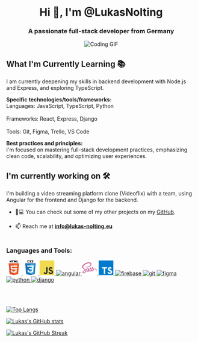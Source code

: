 <h1 align="center">Hi 👋, I'm @LukasNolting</h1>
<h3 align="center">A passionate full-stack developer from Germany</h3>
<p align="center">
  <img alt="Coding GIF" width="300px" height="auto" src="https://github.com/user-attachments/assets/f72af3a4-5aa0-4c11-9bf3-eeeab6c87b23"/>
</p>

## What I'm Currently Learning 📚
I am currently deepening my skills in backend development with Node.js and Express, and exploring TypeScript.

**Specific technologies/tools/frameworks:**  
Languages: JavaScript, TypeScript, Python<br><br>
Frameworks: React, Express, Django<br><br>
Tools: Git, Figma, Trello, VS Code

**Best practices and principles:**  
I'm focused on mastering full-stack development practices, emphasizing clean code, scalability, and optimizing user experiences.

## I'm currently working on 🛠
I'm building a video streaming platform clone (Videoflix) with a team, using Angular for the frontend and Django for the backend.

- 👨💻 You can check out some of my other projects on my [GitHub](https://github.com/LukasNolting).

- 📫 Reach me at **info@lukas-nolting.eu**<br><br>

<h3 align="left">Languages and Tools:</h3>
<p align="left">
  <a href="https://www.w3.org/html/" target="_blank" rel="noreferrer">
    <img src="https://raw.githubusercontent.com/devicons/devicon/master/icons/html5/html5-original-wordmark.svg" alt="html5" width="40" height="40"/>
  </a>
  <a href="https://www.w3schools.com/css/" target="_blank" rel="noreferrer">
    <img src="https://raw.githubusercontent.com/devicons/devicon/master/icons/css3/css3-original-wordmark.svg" alt="css3" width="40" height="40"/>
  </a>
  <a href="https://developer.mozilla.org/en-US/docs/Web/JavaScript" target="_blank" rel="noreferrer">
    <img src="https://raw.githubusercontent.com/devicons/devicon/master/icons/javascript/javascript-original.svg" alt="javascript" width="40" height="40"/>
  </a>
  <a href="https://angular.io" target="_blank" rel="noreferrer">
    <img src="https://angular.io/assets/images/logos/angular/angular.svg" alt="angular" width="40" height="40"/>
  </a>
  <a href="https://sass-lang.com" target="_blank" rel="noreferrer">
    <img src="https://raw.githubusercontent.com/devicons/devicon/master/icons/sass/sass-original.svg" alt="sass" width="40" height="40"/>
  </a>
  <a href="https://www.typescriptlang.org/" target="_blank" rel="noreferrer">
    <img src="https://raw.githubusercontent.com/devicons/devicon/master/icons/typescript/typescript-original.svg" alt="typescript" width="40" height="40"/>
  </a>
  <a href="https://firebase.google.com/" target="_blank" rel="noreferrer">
    <img src="https://www.vectorlogo.zone/logos/firebase/firebase-icon.svg" alt="firebase" width="40" height="40"/>
  </a>
  <a href="https://git-scm.com/" target="_blank" rel="noreferrer">
    <img src="https://www.vectorlogo.zone/logos/git-scm/git-scm-icon.svg" alt="git" width="40" height="40"/>
  </a>
  <a href="https://www.figma.com/" target="_blank" rel="noreferrer">
    <img src="https://www.vectorlogo.zone/logos/figma/figma-icon.svg" alt="figma" width="40" height="40"/>
  </a>
  <a href="https://www.python.org/" target="_blank" rel="noreferrer">
    <img src="https://www.vectorlogo.zone/logos/python/python-icon.svg" alt="python" width="40" height="40"/>
  </a>
  <a href="https://www.djangoproject.com/" target="_blank" rel="noreferrer">
    <img src="https://www.vectorlogo.zone/logos/djangoproject/djangoproject-icon.svg" alt="django" width="40" height="40"/>
  </a>
</p>
<br><br>

[![Top Langs](https://github-readme-stats.vercel.app/api/top-langs?username=LukasNolting&show_icons=true&theme=dark&locale=en&layout=compact)](https://github.com/LukasNolting)<br>

[![Lukas's GitHub stats](https://github-readme-stats.vercel.app/api?username=LukasNolting&show_icons=true&theme=dark&locale=en)](https://github.com/LukasNolting)<br>

[![Lukas's GitHub Streak](https://github-readme-streak-stats.herokuapp.com/?user=LukasNolting&theme=dark)](https://github.com/LukasNolting)
